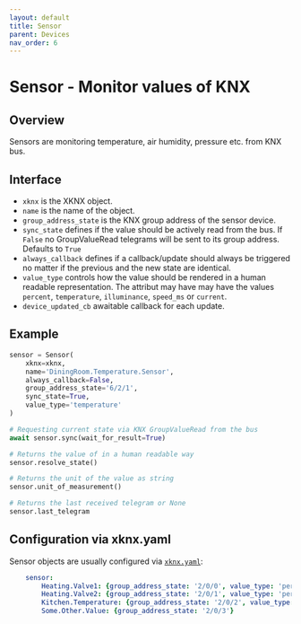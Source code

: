 ```yaml
---
layout: default
title: Sensor
parent: Devices
nav_order: 6
---
```


# [](#header-1)Sensor - Monitor values of KNX

## [](#header-2)Overview

Sensors are monitoring temperature, air humidity, pressure etc. from KNX bus.

## [](#header-2)Interface

* `xknx` is the XKNX object.
* `name` is the name of the object.
* `group_address_state` is the KNX group address of the sensor device.
* `sync_state` defines if the value should be actively read from the bus. If `False` no GroupValueRead telegrams will be sent to its group address. Defaults to `True`
* `always_callback` defines if a callback/update should always be triggered no matter if the previous and the new state are identical.
* `value_type` controls how the value should be rendered in a human readable representation. The attribut may have may have the values `percent`, `temperature`, `illuminance`, `speed_ms` or `current`.
* `device_updated_cb` awaitable callback for each update.

## [](#header-2)Example

```python
sensor = Sensor(
    xknx=xknx,
    name='DiningRoom.Temperature.Sensor',
    always_callback=False,
    group_address_state='6/2/1',
    sync_state=True,
    value_type='temperature'
)

# Requesting current state via KNX GroupValueRead from the bus
await sensor.sync(wait_for_result=True)

# Returns the value of in a human readable way
sensor.resolve_state()

# Returns the unit of the value as string
sensor.unit_of_measurement()

# Returns the last received telegram or None
sensor.last_telegram
```

## [](#header-2)Configuration via **xknx.yaml**

Sensor objects are usually configured via [`xknx.yaml`](/configuration):

```yaml
    sensor:
        Heating.Valve1: {group_address_state: '2/0/0', value_type: 'percent'}
        Heating.Valve2: {group_address_state: '2/0/1', value_type: 'percent', sync_state: False}
        Kitchen.Temperature: {group_address_state: '2/0/2', value_type: 'temperature'}
        Some.Other.Value: {group_address_state: '2/0/3'}
```





